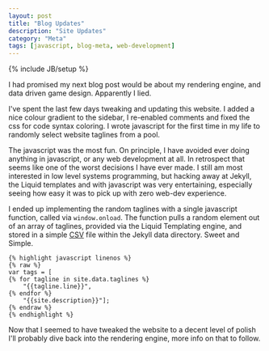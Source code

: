 ```yaml
---
layout: post
title: "Blog Updates"
description: "Site Updates"
category: "Meta"
tags: [javascript, blog-meta, web-development]
---
```

{% include JB/setup %}

I had promised my next blog post would be about my rendering engine, and data driven game design. Apparently I lied.

I've spent the last few days tweaking and updating this website. I added a nice colour gradient to the sidebar, I re-enabled comments and fixed the css for code syntax coloring. I wrote javascript for the first time in my life to randomly select website taglines from a pool.
<!--more-->

The javascript was the most fun. On principle, I have avoided ever doing anything in javascript, or any web development at all. In retrospect that seems like one of the worst decisions I have ever made. I still am most interested in low level systems programming, but hacking away at Jekyll, the Liquid templates and with javascript was very entertaining, especially seeing how easy it was to pick up with zero web-dev experience.

I ended up implementing the random taglines with a single javascript function, called via <code>window.onload</code>. The function pulls a random element out of an array of taglines, provided via the Liquid Templating engine, and stored in a simple [CSV](http://en.wikipedia.org/wiki/Comma-separated_values) file within the Jekyll data directory. Sweet and Simple.

	{% highlight javascript linenos %}
	{% raw %}
	var tags = [
    {% for tagline in site.data.taglines %}
    	"{{tagline.line}}", 
    {% endfor %}
    	"{{site.description}}"];
    {% endraw %}
    {% endhighlight %}

Now that I seemed to have tweaked the website to a decent level of polish I'll probably dive back into the rendering engine, more info on that to follow.
